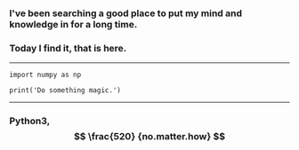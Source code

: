 ### I've been searching a good place to put my mind and knowledge in for a long time.

### Today I find it, that is here.
___

```
import numpy as np

print('Do something magic.')
```
___

### Python3,  $$ \frac{520} {no.matter.how} $$
